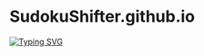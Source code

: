 # SudokuShifter.github.io

[![Typing SVG](https://readme-typing-svg.herokuapp.com?color=%2336BCF7&lines=Computer+science+student)](https://git.io/typing-svg)
